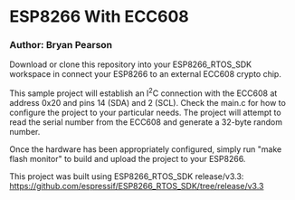 # ESP8266 With ECC608

### Author: Bryan Pearson

Download or clone this repository into your ESP8266_RTOS_SDK workspace in connect your ESP8266 to an external ECC608 crypto chip.

This sample project will establish an I<sup>2</sup>C connection with the ECC608 at address 0x20 and pins 14 (SDA) and 2 (SCL). Check the main.c for how to configure the project to your particular needs. The project will attempt to read the serial number from the ECC608 and generate a 32-byte random number.

Once the hardware has been appropriately configured, simply run "make flash monitor" to build and upload the project to your ESP8266.

This project was built using ESP8266_RTOS_SDK release/v3.3: https://github.com/espressif/ESP8266_RTOS_SDK/tree/release/v3.3